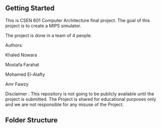 ## Getting Started

This is CSEN 601 Computer Architecture final project. The goal of this project is to create a MIPS simulator.

The project is done in a team of 4 people.

Authors:

Khaled Nowara

Mostafa Farahat

Mohamed El-Alafty

Amr Fawzy

Disclaimer : This repository is not going to be publicly available until the project is submitted. The Project is shared for educational purposes only and we are not responsible for any misuse of the Project.

## Folder Structure
